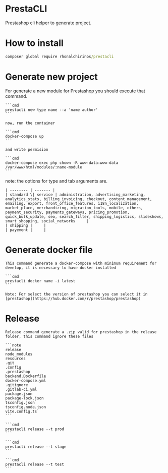  
# PrestaCLI 

Prestashop cli helper to generate project.

# How to install

```cmd
composer global require rhonalchirinos/prestacli
```

# Generate new project 

For generate a new module for Prestashop you should execute that command. 

    ```cmd 
    prestacli new type name --a 'name author' 
    ``` 

    now, run the container 

    ```cmd 
    docker-compose up
    ```

    and write permision 

    ```cmd 
    docker-compose exec php chown -R www-data:www-data /var/www/html/modules/:name-module
    ```
 
note: the options for type and tab arguments are. 

    | -------- | ------- |
    | standard \| service | administration, advertising_marketing, analytics_stats, billing_invoicing, checkout, content_management, emailing, export, front_office_features, i18n_localization, market_place, merchandizing, migration_tools, mobile, others, payment_security, payments_gateways, pricing_promotion, quick_bulk_update, seo, search_filter, shipping_logistics, slideshows, smart_shopping, social_networks     |
    | shipping |     |
    | payement |     | 

# Generate docker file 

    This command generate a docker-compose with minimum requirement for develop, it is necessary to have docker installed
 
    ```cmd 
    prestacli docker name -i latest
    ```

    Note: For select the version of prestashop you can select it in [prestashop](https://hub.docker.com/r/prestashop/prestashop)

# Release 

    Release command generate a .zip valid for prestashop in the release folder, this command ignore these files   

    ```note
    release
    node_modules
    resources
    .git
    .config
    .prestashop
    backend.Dockerfile
    docker-compose.yml
    .gitignore
    .gitlab-ci.yml
    package.json
    package-lock.json
    tsconfig.json
    tsconfig.node.json
    vite.config.ts
    ```

    ```cmd
    prestacli release --t prod
    ```
    
    ```cmd
    prestacli release --t stage
    ```

    ```cmd
    prestacli release --t test
    ```